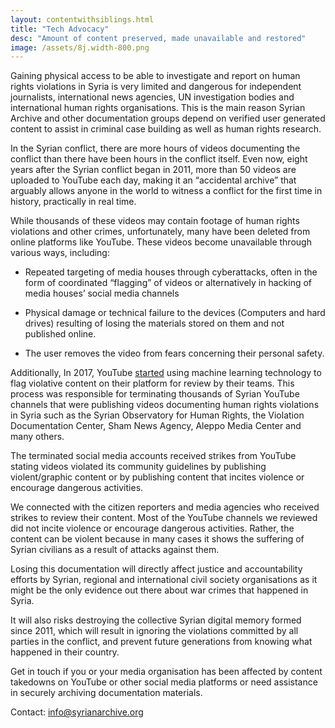 ```yaml
---
layout: contentwithsiblings.html
title: "Tech Advocacy"
desc: "Amount of content preserved, made unavailable and restored"
image: /assets/8j.width-800.png
---
```


Gaining physical access to be able to investigate and report on human rights violations in Syria is very limited and dangerous for independent journalists, international news agencies, UN investigation bodies and international human rights organisations. This is the main reason Syrian Archive and other documentation groups depend on verified user generated content to assist in criminal case building as well as human rights research. 

In the Syrian conflict, there are more hours of videos documenting the conflict than there have been hours in the conflict itself. Even now, eight years after the Syrian conflict began in 2011, more than 50 videos are uploaded to YouTube each day, making it an “accidental archive” that arguably allows anyone in the world to witness a conflict for the first time in history, practically in real time.

While thousands of these videos may contain footage of human rights violations and other crimes, unfortunately, many have been deleted from online platforms like YouTube. These videos become unavailable through various ways, including: 

+ Repeated targeting of media houses through cyberattacks, often in the form of coordinated “flagging” of videos or alternatively in hacking of media houses’ social media channels

+ Physical damage or technical failure to the devices (Computers and hard drives) resulting of losing the materials stored on them and not published online.

+ The user removes the video from fears concerning their personal safety. 

Additionally, In 2017, YouTube [started](https://youtube.googleblog.com/2018/12/faster-removals-and-tackling-comments.html) using machine learning technology to flag violative content on their platform for review by their teams. This process was responsible for terminating thousands of Syrian YouTube channels that were publishing videos documenting human rights violations in Syria such as the Syrian Observatory for Human Rights, the Violation Documentation Center, Sham News Agency, Aleppo Media Center and many others. 

The terminated social media accounts received strikes from YouTube stating videos violated its community guidelines by publishing violent/graphic content or by publishing content that incites violence or encourage dangerous activities. 

We connected with the citizen reporters and media agencies who received strikes to review their content. Most of the YouTube channels we reviewed did not incite violence or encourage dangerous activities. Rather, the content can be violent because in many cases it shows the suffering of Syrian civilians as a result of attacks against them.

Losing this documentation will directly affect justice and accountability efforts by Syrian, regional and international civil society organisations as it might be the only evidence out there about war crimes that happened in Syria.

It will also risks destroying the collective Syrian digital memory formed since 2011, which will result in ignoring the violations committed by all parties in the conflict, and prevent future generations from knowing what happened in their country. 

Get in touch if you or your media organisation has been affected by content takedowns on YouTube or other social media platforms or need assistance in securely archiving documentation materials.

Contact: info@syrianarchive.org
